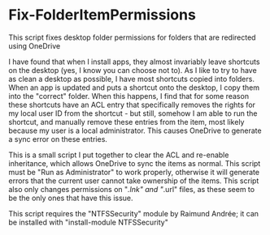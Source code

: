 # Fix-FolderItemPermissions
This script fixes desktop folder permissions for folders that are redirected using OneDrive

I have found that when I install apps, they almost invariably leave shortcuts on the desktop (yes, I know you can choose not to).
As I like to try to have as clean a desktop as possible, I have most shortcuts copied into folders.  When an app is updated and puts a shortcut onto the desktop, I copy them into the "correct" folder.  When this happens, I find that for some reason these shortcuts have an ACL entry that specifically removes the rights for my local user ID from the shortcut - but still, somehow I am able to run the shortcut, and manually remove these entries from the item, most likely because my user is a local administrator.  This causes OneDrive to generate a sync error on these entries.

This is a small script I put together to clear the ACL and re-enable inheritance, which allows OneDrive to sync the items as normal.  This script must be "Run as Administrator" to work properly, otherwise it will generate errors that the current user cannot take ownership of the items.  This script also only changes permissions on "*.lnk" and "*.url" files, as these seem to be the only ones that have this issue.

This script requires the "NTFSSecurity" module by Raimund Andrée; it can be installed with "install-module NTFSSecurity"
